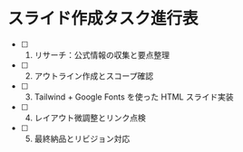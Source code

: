 # スライド作成タスク進行表

- [ ] 1. リサーチ：公式情報の収集と要点整理
- [ ] 2. アウトライン作成とスコープ確認
- [ ] 3. Tailwind + Google Fonts を使った HTML スライド実装
- [ ] 4. レイアウト微調整とリンク点検
- [ ] 5. 最終納品とリビジョン対応
